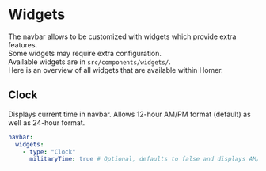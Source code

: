 # Widgets

The navbar allows to be customized with widgets which provide extra features.  
Some widgets may require extra configuration.  
Available widgets are in `src/components/widgets/`.  
Here is an overview of all widgets that are available within Homer.

## Clock

Displays current time in navbar. Allows 12-hour AM/PM format (default) as well as 24-hour format.

```yaml
navbar:
  widgets:
    - type: "Clock"
      militaryTime: true # Optional, defaults to false and displays AM/PM
```